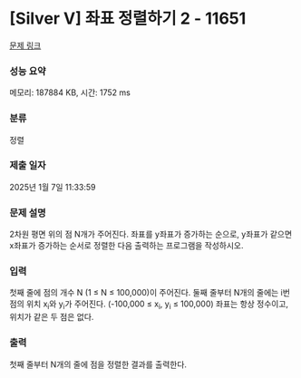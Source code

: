# [Silver V] 좌표 정렬하기 2 - 11651 

[문제 링크](https://www.acmicpc.net/problem/11651) 

### 성능 요약

메모리: 187884 KB, 시간: 1752 ms

### 분류

정렬

### 제출 일자

2025년 1월 7일 11:33:59

### 문제 설명

<p style="user-select: auto !important;">2차원 평면 위의 점 N개가 주어진다. 좌표를 y좌표가 증가하는 순으로, y좌표가 같으면 x좌표가 증가하는 순서로 정렬한 다음 출력하는 프로그램을 작성하시오.</p>

### 입력 

 <p style="user-select: auto !important;">첫째 줄에 점의 개수 N (1 ≤ N ≤ 100,000)이 주어진다. 둘째 줄부터 N개의 줄에는 i번점의 위치 x<sub style="user-select: auto !important;">i</sub>와 y<sub style="user-select: auto !important;">i</sub>가 주어진다. (-100,000 ≤ x<sub style="user-select: auto !important;">i</sub>, y<sub style="user-select: auto !important;">i</sub> ≤ 100,000) 좌표는 항상 정수이고, 위치가 같은 두 점은 없다.</p>

### 출력 

 <p style="user-select: auto !important;">첫째 줄부터 N개의 줄에 점을 정렬한 결과를 출력한다.</p>

